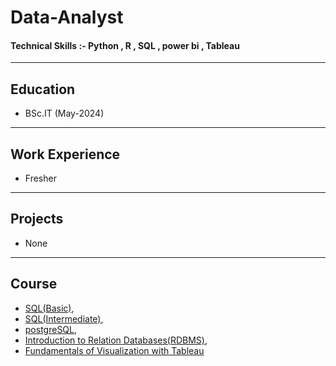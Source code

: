# Data-Analyst
#### Technical Skills :- Python , R , SQL , power bi , Tableau
---

## Education 
- BSc.IT (May-2024)
---

## Work Experience 
- Fresher
---

## Projects
- None
---

## Course 
- [SQL(Basic)](https://www.hackerrank.com/certificates/2034dd061c66),
- [SQL(Intermediate)](https://www.hackerrank.com/certificates/15d3cf9f4f04),
- [postgreSQL](https://www.coursera.org/account/accomplishments/verify/4A7EMK9XCLJH?utm_source%3Dandroid%26utm_medium%3Dcertificate%26utm_content%3Dcert_image%26utm_campaign%3Dsharing_cta%26utm_product%3Dcourse),
- [Introduction to Relation Databases(RDBMS)](https://www.coursera.org/account/accomplishments/verify/DKFJUVD2SJDJ),
- [Fundamentals of Visualization with Tableau](https://www.coursera.org/account/accomplishments/verify/3V9DH3QNHC6B)

 
  

